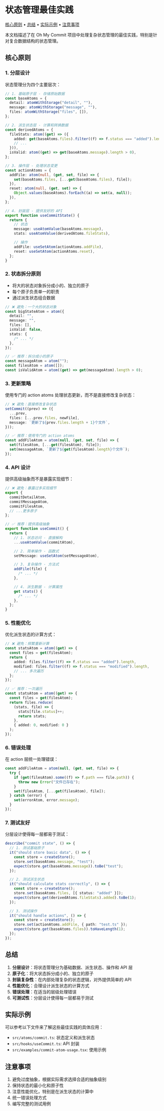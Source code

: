 # 状态管理最佳实践

<!-- toc -->

[核心原则](#核心原则) • [总结](#总结) • [实际示例](#实际示例) • [注意事项](#注意事项)

<!-- tocstop -->

本文档描述了在 Oh My Commit 项目中处理复杂状态管理的最佳实践，特别是针对复合数据结构的状态管理。

## 核心原则

### 1. 分层设计

状态管理分为四个主要层次：

```typescript
// 1. 基础原子层 - 存储原始数据
const baseAtoms = {
  detail: atomWithStorage("detail", ""),
  message: atomWithStorage("message", ""),
  files: atomWithStorage("files", []),
};

// 2. 派生状态层 - 计算和转换数据
const derivedAtoms = {
  fileStats: atom((get) => ({
    added: get(baseAtoms.files).filter((f) => f.status === "added").length,
    // ...
  })),
  isValid: atom((get) => get(baseAtoms.message).length > 0),
};

// 3. 操作层 - 处理状态变更
const actionAtoms = {
  addFile: atom(null, (get, set, file) => {
    set(baseAtoms.files, [...get(baseAtoms.files), file]);
  }),
  reset: atom(null, (get, set) => {
    Object.values(baseAtoms).forEach((a) => set(a, null));
  }),
};

// 4. 封装层 - 提供友好的 API
export function useCommitState() {
  return {
    // 状态
    message: useAtomValue(baseAtoms.message),
    stats: useAtomValue(derivedAtoms.fileStats),

    // 操作
    addFile: useSetAtom(actionAtoms.addFile),
    reset: useSetAtom(actionAtoms.reset),
  };
}
```

### 2. 状态拆分原则

- 将大的状态对象拆分成小的、独立的原子
- 每个原子负责单一的职责
- 通过派生状态组合数据

```typescript
// ❌ 避免：一个大的状态对象
const bigStateAtom = atom({
  detail: "",
  message: "",
  files: [],
  isValid: false,
  stats: {
    /* ... */
  },
});

// ✅ 推荐：拆分成小的原子
const messageAtom = atom("");
const filesAtom = atom([]);
const isValidAtom = atom((get) => get(messageAtom).length > 0);
```

### 3. 更新策略

使用专门的 action atoms 处理状态更新，而不是直接修改复杂状态：

```typescript
// ❌ 避免：直接修改复杂状态
setCommit((prev) => ({
  ...prev,
  files: [...prev.files, newFile],
  message: `更新了${prev.files.length + 1}个文件`,
}));

// ✅ 推荐：使用专门的 action atoms
const addFileAtom = atom(null, (get, set, file) => {
  set(filesAtom, [...get(filesAtom), file]);
  set(messageAtom, `更新了${get(filesAtom).length}个文件`);
});
```

### 4. API 设计

提供高级抽象而不是暴露实现细节：

```typescript
// ❌ 避免：暴露过多实现细节
export {
  commitDetailAtom,
  commitMessageAtom,
  commitFilesAtom,
  // ...更多原子
};

// ✅ 推荐：提供高级抽象
export function useCommit() {
  return {
    // 1. 状态访问 - 直接解构
    ...useAtomValue(commitAtom),

    // 2. 简单操作 - 函数式
    setMessage: useSetAtom(setMessageAtom),

    // 3. 复杂操作 - 方法式
    addFile(file) {
      /* ... */
    },

    // 4. 派生数据 - 计算属性
    get stats() {
      /* ... */
    },
  };
}
```

### 5. 性能优化

优化派生状态的计算方式：

```typescript
// ❌ 避免：频繁重新计算
const statsAtom = atom((get) => {
  const files = get(filesAtom);
  return {
    added: files.filter((f) => f.status === "added").length,
    modified: files.filter((f) => f.status === "modified").length,
    // ... 多次遍历
  };
});

// ✅ 推荐：一次遍历
const statsAtom = atom((get) => {
  const files = get(filesAtom);
  return files.reduce(
    (stats, file) => {
      stats[file.status]++;
      return stats;
    },
    { added: 0, modified: 0 }
  );
});
```

### 6. 错误处理

在 action 层统一处理错误：

```typescript
const addFileAtom = atom(null, (get, set, file) => {
  try {
    if (get(filesAtom).some((f) => f.path === file.path)) {
      throw new Error("文件已存在");
    }
    set(filesAtom, [...get(filesAtom), file]);
  } catch (error) {
    set(errorAtom, error.message);
  }
});
```

### 7. 测试友好

分层设计使得每一层都易于测试：

```typescript
describe("commit state", () => {
  // 1. 测试基础原子
  it("should store basic data", () => {
    const store = createStore();
    store.set(baseAtoms.message, "test");
    expect(store.get(baseAtoms.message)).toBe("test");
  });

  // 2. 测试派生状态
  it("should calculate stats correctly", () => {
    const store = createStore();
    store.set(baseAtoms.files, [{ status: "added" }]);
    expect(store.get(derivedAtoms.fileStats).added).toBe(1);
  });

  // 3. 测试操作
  it("should handle actions", () => {
    const store = createStore();
    store.set(actionAtoms.addFile, { path: "test.ts" });
    expect(store.get(baseAtoms.files)).toHaveLength(1);
  });
});
```

## 总结

1. **分层设计**：将状态管理分为基础数据、派生状态、操作和 API 层
2. **原子化**：将大状态拆分成小的、独立的原子
3. **封装复杂性**：在内部处理复杂的状态逻辑，对外提供简单的 API
4. **性能优化**：合理设计派生状态的计算方式
5. **错误处理**：在适当的层级处理错误
6. **可测试性**：分层设计使得每一层都易于测试

## 实际示例

可以参考以下文件来了解这些最佳实践的具体应用：

- `src/atoms/commit.ts`: 状态定义和派生状态
- `src/hooks/useCommit.ts`: API 封装
- `src/examples/commit-atom-usage.tsx`: 使用示例

## 注意事项

1. 避免过度抽象，根据实际需求选择合适的抽象级别
2. 保持状态的最小化和原子性
3. 注意性能优化，特别是在派生状态的计算中
4. 统一错误处理方式
5. 编写完整的测试用例
